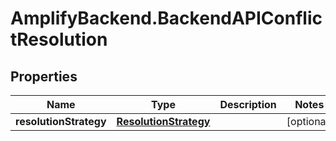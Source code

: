 # AmplifyBackend.BackendAPIConflictResolution

## Properties

Name | Type | Description | Notes
------------ | ------------- | ------------- | -------------
**resolutionStrategy** | [**ResolutionStrategy**](ResolutionStrategy.md) |  | [optional] 


